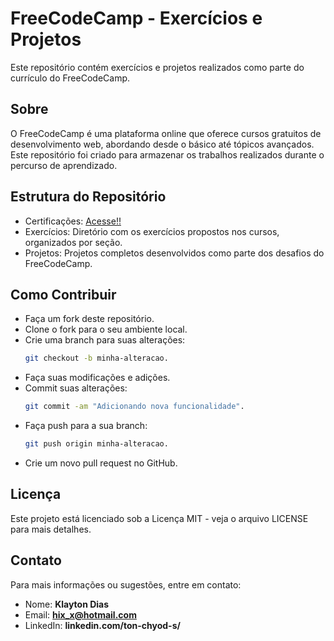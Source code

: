 # FreeCodeCamp - Exercícios e Projetos
Este repositório contém exercícios e projetos realizados como parte do currículo do FreeCodeCamp.

## Sobre
O FreeCodeCamp é uma plataforma online que oferece cursos gratuitos de desenvolvimento web, abordando desde o básico até tópicos avançados. Este repositório foi criado para armazenar os trabalhos realizados durante o percurso de aprendizado.

## Estrutura do Repositório
* Certificações: [Acesse!!]("https://freecodecamp.org/Ton-Chyod-s")
* Exercícios: Diretório com os exercícios propostos nos cursos, organizados por seção.
* Projetos: Projetos completos desenvolvidos como parte dos desafios do FreeCodeCamp.

## Como Contribuir
* Faça um fork deste repositório.
* Clone o fork para o seu ambiente local.
* Crie uma branch para suas alterações:
    ```bash
    git checkout -b minha-alteracao.
* Faça suas modificações e adições.
* Commit suas alterações:
    ```bash
    git commit -am "Adicionando nova funcionalidade".
* Faça push para a sua branch:
    ```bash
    git push origin minha-alteracao.
* Crie um novo pull request no GitHub.

## Licença
Este projeto está licenciado sob a Licença MIT - veja o arquivo LICENSE para mais detalhes.

## Contato
Para mais informações ou sugestões, entre em contato:

* Nome: **Klayton Dias**
* Email: **hix_x@hotmail.com**
* LinkedIn: **linkedin.com/ton-chyod-s/**